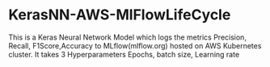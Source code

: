 # KerasNN-AWS-MlFlowLifeCycle
This is a Keras Neural Network Model which logs the metrics Precision, Recall, F1Score,Accuracy to MLflow(mlflow.org) hosted on AWS Kubernetes cluster. It takes 3 Hyperparameters Epochs, batch size, Learning rate
